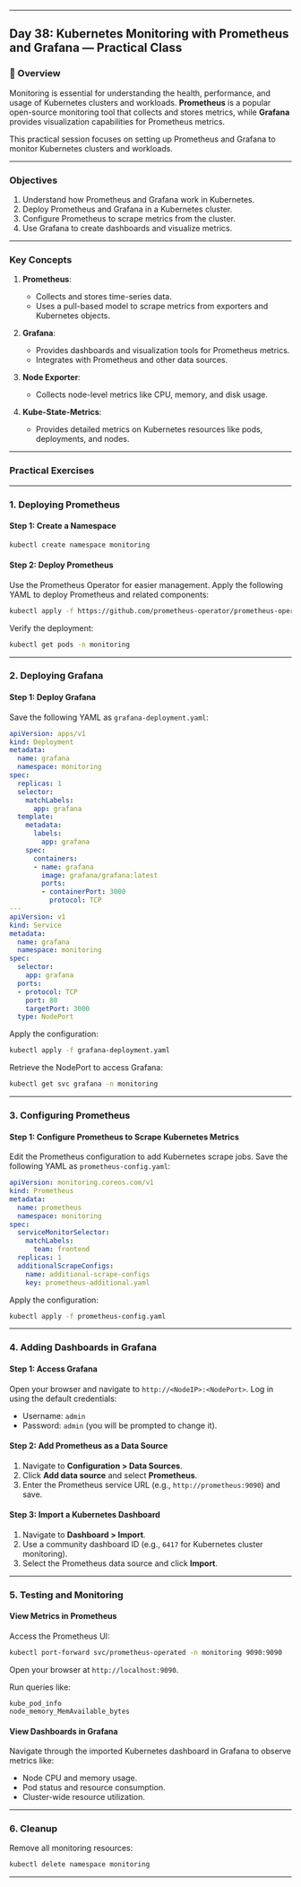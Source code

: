 ﻿---

## Day 38: Kubernetes Monitoring with Prometheus and Grafana — Practical Class

### 📘 Overview

Monitoring is essential for understanding the health, performance, and usage of Kubernetes clusters and workloads. **Prometheus** is a popular open-source monitoring tool that collects and stores metrics, while **Grafana** provides visualization capabilities for Prometheus metrics.

This practical session focuses on setting up Prometheus and Grafana to monitor Kubernetes clusters and workloads.

---


### Objectives

1. Understand how Prometheus and Grafana work in Kubernetes.
2. Deploy Prometheus and Grafana in a Kubernetes cluster.
3. Configure Prometheus to scrape metrics from the cluster.
4. Use Grafana to create dashboards and visualize metrics.

---

### Key Concepts

1. **Prometheus**:
   - Collects and stores time-series data.
   - Uses a pull-based model to scrape metrics from exporters and Kubernetes objects.

2. **Grafana**:
   - Provides dashboards and visualization tools for Prometheus metrics.
   - Integrates with Prometheus and other data sources.

3. **Node Exporter**:
   - Collects node-level metrics like CPU, memory, and disk usage.

4. **Kube-State-Metrics**:
   - Provides detailed metrics on Kubernetes resources like pods, deployments, and nodes.

---


### Practical Exercises

---

### 1. Deploying Prometheus

#### Step 1: Create a Namespace
```bash
kubectl create namespace monitoring
```

#### Step 2: Deploy Prometheus
Use the Prometheus Operator for easier management. Apply the following YAML to deploy Prometheus and related components:

```bash
kubectl apply -f https://github.com/prometheus-operator/prometheus-operator/releases/latest/download/bundle.yaml
```

Verify the deployment:
```bash
kubectl get pods -n monitoring
```

---

### 2. Deploying Grafana

#### Step 1: Deploy Grafana
Save the following YAML as `grafana-deployment.yaml`:

```yaml
apiVersion: apps/v1
kind: Deployment
metadata:
  name: grafana
  namespace: monitoring
spec:
  replicas: 1
  selector:
    matchLabels:
      app: grafana
  template:
    metadata:
      labels:
        app: grafana
    spec:
      containers:
      - name: grafana
        image: grafana/grafana:latest
        ports:
        - containerPort: 3000
          protocol: TCP
---
apiVersion: v1
kind: Service
metadata:
  name: grafana
  namespace: monitoring
spec:
  selector:
    app: grafana
  ports:
  - protocol: TCP
    port: 80
    targetPort: 3000
  type: NodePort
```

Apply the configuration:
```bash
kubectl apply -f grafana-deployment.yaml
```

Retrieve the NodePort to access Grafana:
```bash
kubectl get svc grafana -n monitoring
```

---

### 3. Configuring Prometheus

#### Step 1: Configure Prometheus to Scrape Kubernetes Metrics
Edit the Prometheus configuration to add Kubernetes scrape jobs. Save the following YAML as `prometheus-config.yaml`:

```yaml
apiVersion: monitoring.coreos.com/v1
kind: Prometheus
metadata:
  name: prometheus
  namespace: monitoring
spec:
  serviceMonitorSelector:
    matchLabels:
      team: frontend
  replicas: 1
  additionalScrapeConfigs:
    name: additional-scrape-configs
    key: prometheus-additional.yaml
```

Apply the configuration:
```bash
kubectl apply -f prometheus-config.yaml
```

---

### 4. Adding Dashboards in Grafana

#### Step 1: Access Grafana
Open your browser and navigate to `http://<NodeIP>:<NodePort>`. Log in using the default credentials:
- Username: `admin`
- Password: `admin` (you will be prompted to change it).

#### Step 2: Add Prometheus as a Data Source
1. Navigate to **Configuration > Data Sources**.
2. Click **Add data source** and select **Prometheus**.
3. Enter the Prometheus service URL (e.g., `http://prometheus:9090`) and save.

#### Step 3: Import a Kubernetes Dashboard
1. Navigate to **Dashboard > Import**.
2. Use a community dashboard ID (e.g., `6417` for Kubernetes cluster monitoring).
3. Select the Prometheus data source and click **Import**.

---

### 5. Testing and Monitoring

#### View Metrics in Prometheus
Access the Prometheus UI:
```bash
kubectl port-forward svc/prometheus-operated -n monitoring 9090:9090
```
Open your browser at `http://localhost:9090`.

Run queries like:
```promql
kube_pod_info
node_memory_MemAvailable_bytes
```

#### View Dashboards in Grafana
Navigate through the imported Kubernetes dashboard in Grafana to observe metrics like:
- Node CPU and memory usage.
- Pod status and resource consumption.
- Cluster-wide resource utilization.

---

### 6. Cleanup

Remove all monitoring resources:
```bash
kubectl delete namespace monitoring
```

---


